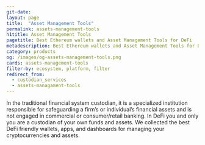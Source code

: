```yaml
---
git-date:
layout: page
title:  "Asset Management Tools"
permalink: assets-management-tools
h1title: Asset Management Tools
pagetitle: Best Ethereum wallets and Asset Management Tools for DeFi    
metadescription: Best Ethereum wallets and Asset Management Tools for DeFi. Self-Custodian services in DeFi it is wallets, apps, and dashboards for managing your cryptocurrencies and assets.
category: products
og: /images/og-assets-management-tools.png
cards: assets-management-tools
filter-by: ecosystem, platform, filter
redirect_from:
  - custodian_services
  - assets-managament-tools
---
```


In the traditional financial system custodian, it is a specialized institution responsible for safeguarding a firm’s or individual’s financial assets and is not engaged in commercial or consumer/retail banking. In DeFi you and only you are a custodian of your own funds and assets. We collected the best DeFi friendly wallets, apps, and dashboards for managing your cryptocurrencies and assets.
